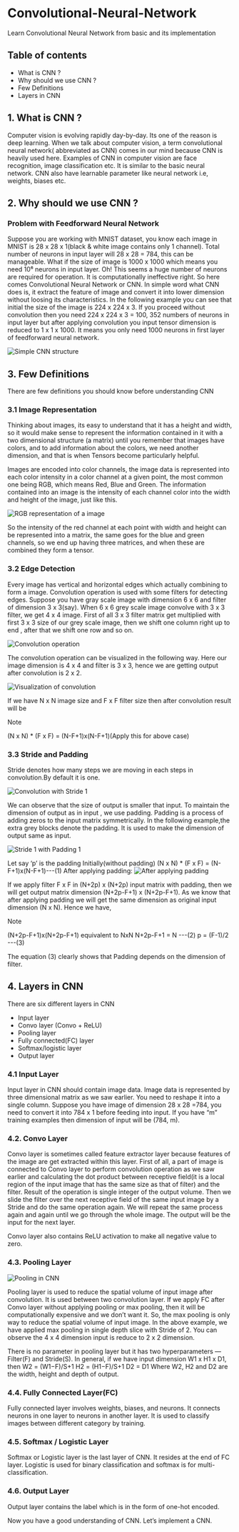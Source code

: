 # Convolutional-Neural-Network
Learn Convolutional Neural Network from basic and its implementation

## Table of contents
- What is CNN ?
- Why should we use CNN ?
- Few Definitions
- Layers in CNN

## 1. What is CNN ?
Computer vision is evolving rapidly day-by-day. Its one of the reason is deep learning. When we talk about computer vision, a term convolutional neural network( abbreviated as CNN) comes in our mind because CNN is heavily used here. Examples of CNN in computer vision are face recognition, image classification etc. It is similar to the basic neural network. CNN also have learnable parameter like neural network i.e, weights, biases etc.

## 2. Why should we use CNN ?
### Problem with Feedforward Neural Network
Suppose you are working with MNIST dataset, you know each image in MNIST is 28 x 28 x 1(black & white image contains only 1 channel). Total number of neurons in input layer will 28 x 28 = 784, this can be manageable. What if the size of image is 1000 x 1000 which means you need 10⁶ neurons in input layer. Oh! This seems a huge number of neurons are required for operation. It is computationally ineffective right. So here comes Convolutional Neural Network or CNN. In simple word what CNN does is, it extract the feature of image and convert it into lower dimension without loosing its characteristics. In the following example you can see that initial the size of the image is 224 x 224 x 3. If you proceed without convolution then you need 224 x 224 x 3 = 100, 352 numbers of neurons in input layer but after applying convolution you input tensor dimension is reduced to 1 x 1 x 1000. It means you only need 1000 neurons in first layer of feedforward neural network.

<picture>
  <source media="(prefers-color-scheme: dark)" srcset="https://miro.medium.com/v2/resize:fit:720/format:webp/1*V6hPq-srR86AIWYrgFYLfA.png">
  <source media="(prefers-color-scheme: light)" srcset="https://miro.medium.com/v2/resize:fit:720/format:webp/1*V6hPq-srR86AIWYrgFYLfA.png">
  <img alt="Simple CNN structure" src="https://miro.medium.com/v2/resize:fit:720/format:webp/1*V6hPq-srR86AIWYrgFYLfA.png">
</picture>

## 3. Few Definitions
There are few definitions you should know before understanding CNN
### 3.1 Image Representation
Thinking about images, its easy to understand that it has a height and width, so it would make sense to represent the information contained in it with a two dimensional structure (a matrix) until you remember that images have colors, and to add information about the colors, we need another dimension, and that is when Tensors become particularly helpful.

Images are encoded into color channels, the image data is represented into each color intensity in a color channel at a given point, the most common one being RGB, which means Red, Blue and Green. The information contained into an image is the intensity of each channel color into the width and height of the image, just like this.

<picture>
  <source media="(prefers-color-scheme: dark)" srcset="https://miro.medium.com/v2/resize:fit:720/format:webp/1*125JKUHmij9bzKcREpq9ew.png">
  <source media="(prefers-color-scheme: light)" srcset="https://miro.medium.com/v2/resize:fit:720/format:webp/1*125JKUHmij9bzKcREpq9ew.png">
  <img alt="RGB representation of a image" src="https://miro.medium.com/v2/resize:fit:720/format:webp/1*125JKUHmij9bzKcREpq9ew.png">
</picture>

So the intensity of the red channel at each point with width and height can be represented into a matrix, the same goes for the blue and green channels, so we end up having three matrices, and when these are combined they form a tensor.

### 3.2 Edge Detection
Every image has vertical and horizontal edges which actually combining to form a image. Convolution operation is used with some filters for detecting edges. Suppose you have gray scale image with dimension 6 x 6 and filter of dimension 3 x 3(say). When 6 x 6 grey scale image convolve with 3 x 3 filter, we get 4 x 4 image. First of all 3 x 3 filter matrix get multiplied with first 3 x 3 size of our grey scale image, then we shift one column right up to end , after that we shift one row and so on.

<picture>
  <source media="(prefers-color-scheme: dark)" srcset="https://miro.medium.com/v2/resize:fit:720/format:webp/1*Ekm4QJ1rHE-bJbQllBWLPA.png">
  <source media="(prefers-color-scheme: light)" srcset="https://miro.medium.com/v2/resize:fit:720/format:webp/1*Ekm4QJ1rHE-bJbQllBWLPA.png">
  <img alt="Convolution operation" src="https://miro.medium.com/v2/resize:fit:720/format:webp/1*Ekm4QJ1rHE-bJbQllBWLPA.png">
</picture>

The convolution operation can be visualized in the following way. Here our image dimension is 4 x 4 and filter is 3 x 3, hence we are getting output after convolution is 2 x 2.

<picture>
  <source media="(prefers-color-scheme: dark)" srcset="https://miro.medium.com/v2/resize:fit:488/format:webp/1*4h_J0Zpx93_sFHKxWUoHAw.gif">
  <source media="(prefers-color-scheme: light)" srcset="https://miro.medium.com/v2/resize:fit:488/format:webp/1*4h_J0Zpx93_sFHKxWUoHAw.gif">
  <img alt="Visualization of convolution" src="https://miro.medium.com/v2/resize:fit:488/format:webp/1*4h_J0Zpx93_sFHKxWUoHAw.gif">
</picture>

If we have N x N image size and F x F filter size then after convolution result will be

> [!NOTE]
> (N x N) * (F x F) = (N-F+1)x(N-F+1)(Apply this for above case)

### 3.3 Stride and Padding
Stride denotes how many steps we are moving in each steps in convolution.By default it is one.

<picture>
  <source media="(prefers-color-scheme: dark)" srcset="https://miro.medium.com/v2/resize:fit:720/format:webp/1*g0OmDI1w9KqN7Rpw6Qo8Xg@2x.gif">
  <source media="(prefers-color-scheme: light)" srcset="https://miro.medium.com/v2/resize:fit:720/format:webp/1*g0OmDI1w9KqN7Rpw6Qo8Xg@2x.gif">
  <img alt="Convolution with Stride 1" src="https://miro.medium.com/v2/resize:fit:720/format:webp/1*g0OmDI1w9KqN7Rpw6Qo8Xg@2x.gif">
</picture>

We can observe that the size of output is smaller that input. To maintain the dimension of output as in input , we use padding. Padding is a process of adding zeros to the input matrix symmetrically. In the following example,the extra grey blocks denote the padding. It is used to make the dimension of output same as input.

<picture>
  <source media="(prefers-color-scheme: dark)" srcset="https://miro.medium.com/v2/resize:fit:720/format:webp/1*17TNPi4m0pBqOCGrXzU27w.gif">
  <source media="(prefers-color-scheme: light)" srcset="https://miro.medium.com/v2/resize:fit:720/format:webp/1*17TNPi4m0pBqOCGrXzU27w.gif">
  <img alt="Stride 1 with Padding 1" src="https://miro.medium.com/v2/resize:fit:720/format:webp/1*17TNPi4m0pBqOCGrXzU27w.gif">
</picture>

Let say ‘p’ is the padding
Initially(without padding)
(N x N) * (F x F) = (N-F+1)x(N-F+1)---(1)
After applying padding:
<picture>
  <source media="(prefers-color-scheme: dark)" srcset="https://miro.medium.com/v2/resize:fit:640/format:webp/1*8VwvmOay_k_0MLTrwqQtEg.png">
  <source media="(prefers-color-scheme: light)" srcset="https://miro.medium.com/v2/resize:fit:640/format:webp/1*8VwvmOay_k_0MLTrwqQtEg.png">
  <img alt="After applying padding" src="https://miro.medium.com/v2/resize:fit:640/format:webp/1*8VwvmOay_k_0MLTrwqQtEg.png">
</picture>

If we apply filter F x F in (N+2p) x (N+2p) input matrix with padding, then we will get output matrix dimension (N+2p-F+1) x (N+2p-F+1). As we know that after applying padding we will get the same dimension as original input dimension (N x N). Hence we have,
> [!NOTE]
> (N+2p-F+1)x(N+2p-F+1) equivalent to NxN
> N+2p-F+1 = N ---(2)
> p = (F-1)/2 ---(3)

The equation (3) clearly shows that Padding depends on the dimension of filter.

## 4. Layers in CNN
There are six different layers in CNN
- Input layer
- Convo layer (Convo + ReLU)
- Pooling layer
- Fully connected(FC) layer
- Softmax/logistic layer
- Output layer

### 4.1 Input Layer
Input layer in CNN should contain image data. Image data is represented by three dimensional matrix as we saw earlier. You need to reshape it into a single column. Suppose you have image of dimension 28 x 28 =784, you need to convert it into 784 x 1 before feeding into input. If you have “m” training examples then dimension of input will be (784, m).

### 4.2. Convo Layer
Convo layer is sometimes called feature extractor layer because features of the image are get extracted within this layer. First of all, a part of image is connected to Convo layer to perform convolution operation as we saw earlier and calculating the dot product between receptive field(it is a local region of the input image that has the same size as that of filter) and the filter. Result of the operation is single integer of the output volume. Then we slide the filter over the next receptive field of the same input image by a Stride and do the same operation again. We will repeat the same process again and again until we go through the whole image. The output will be the input for the next layer.

Convo layer also contains ReLU activation to make all negative value to zero.

### 4.3. Pooling Layer

<picture>
  <source media="(prefers-color-scheme: dark)" srcset="https://miro.medium.com/v2/resize:fit:720/format:webp/1*GksqN5XY8HPpIddm5wzm7A.jpeg">
  <source media="(prefers-color-scheme: light)" srcset="https://miro.medium.com/v2/resize:fit:720/format:webp/1*GksqN5XY8HPpIddm5wzm7A.jpeg">
  <img alt="Pooling in CNN" src="https://miro.medium.com/v2/resize:fit:720/format:webp/1*GksqN5XY8HPpIddm5wzm7A.jpeg">
</picture>

Pooling layer is used to reduce the spatial volume of input image after convolution. It is used between two convolution layer. If we apply FC after Convo layer without applying pooling or max pooling, then it will be computationally expensive and we don’t want it. So, the max pooling is only way to reduce the spatial volume of input image. In the above example, we have applied max pooling in single depth slice with Stride of 2. You can observe the 4 x 4 dimension input is reduce to 2 x 2 dimension.

There is no parameter in pooling layer but it has two hyperparameters — Filter(F) and Stride(S).
In general, if we have input dimension W1 x H1 x D1, then
W2 = (W1−F)/S+1
H2 = (H1−F)/S+1
D2 = D1
Where W2, H2 and D2 are the width, height and depth of output.

### 4.4. Fully Connected Layer(FC)
Fully connected layer involves weights, biases, and neurons. It connects neurons in one layer to neurons in another layer. It is used to classify images between different category by training.

### 4.5. Softmax / Logistic Layer
Softmax or Logistic layer is the last layer of CNN. It resides at the end of FC layer. Logistic is used for binary classification and softmax is for multi-classification.

### 4.6. Output Layer
Output layer contains the label which is in the form of one-hot encoded.

Now you have a good understanding of CNN. Let’s implement a CNN.

